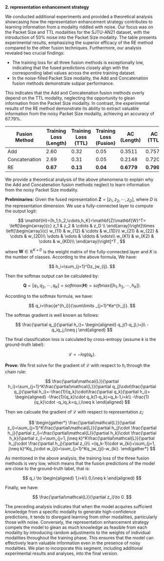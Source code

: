 **2. representation enhancement strategy**

We conducted additional experiments and provided a theoretical analysis showcasing how the representation enhancement strategy contributes to learning information from a modality riddled with noise. Our focus was on the Packet Size and TTL modalities for the SJTU-AN21 dataset, with the introduction of 50% noise into the Packet Size modality. The table presents experimental results, emphasizing the superior efficacy of the RE method compared to the other fusion techniques. Furthermore, our analysis revealed two crucial findings:
- The training loss for all three fusion methods is exceptionally low, indicating that the fused predictions closely align with the corresponding label values across the entire training dataset.
- In the noise-filled Packet Size modality, the Add and Concatenation fusion methods demonstrate subpar performance.

This indicates that the Add and Concatenation fusion methods overly depend on the TTL modality, neglecting the opportunity to glean information from the Packet Size modality. In contrast, the experimental results of the RE method demonstrate its ability to extract valuable information from the noisy Packet Size modality, achieving an accuracy of 67.79%.

| Fusion Method | Training Loss (Length) | Training Loss (TTL) | Training Loss (Fusion) | AC (Length) | AC (TTL)   | AC (Fusion) | 
| ------------- | ---------------------- | ------------------- | ---------------------- | ----------- | ---------- | ----------- |
| Add           | 2.60                   | 0.32                | 0.05                   | 0.3511      | 0.7576     | 0.8826      |
| Concatenation | 2.69                   | 0.31                | 0.05                   | 0.2148      | 0.7209     | 0.8394      |
| RE            | **0.67**               | **0.13**            | **0.04**               | **0.6779**  | **0.7993** | **0.8948**  |

We provide a theoretical analysis of the above phenomena to explain why the Add and Concatenation fusion methods neglect to learn information from the noisy Packet Size modality.

**Preliminaries:**
Given the fused representation $\mathbf{Z}=[z_1,z_2,\cdots,z_D]$, where $D$ is the representation dimension. We use a fully-connected layer to compute the output logit:

$$
\mathbf{H}=[h_1,h_2,\cdots,h_K]=\mathbf{Z}\mathbf{W}^T=
\left[\begin{array}{c}
z_1 & z_2 & \cdots & z_D \\
\end{array}\right]\times
\left[\begin{array}{c}
w_{11} & w_{12} & \cdots & w_{1D}\\
w_{21} & w_{22} & \cdots & w_{2D}\\
\vdots & \vdots & \ddots & \vdots\\
w_{K1} & w_{K2} & \cdots & w_{KD}\\
\end{array}\right]^T
,
$$

where $\mathbf{W}\in\mathbb{R}^{K\times D}$ is the weight matrix of the fully-connected layer and $K$ is the number of classes. According to the above formula, We have:

$$
h_i=\sum_{j=1}^Dz_jw_{ij}.
$$

Then the softmax output can be calculated by:

$$
\mathbf{Q}=[q_1,q_2,\cdots,q_K]=softmax(\mathbf{H})=softmax([h_1,h_2,\cdots,h_K]).
$$

According to the softmax formula, we have:

$$
q_i=\frac{e^{h_i}}{\sum\limits _{j=1}^Ke^{h_j}}.
$$

The softmax gradient is well known as follows:

$$
\frac{\partial q_j}{\partial h_i}=
\begin{aligned}
q_j(1-q_j),i=j\\
-q_iq_j,i\neq j
\end{aligned}
$$

The final classification loss is calculated by cross-entropy (assume $k$ is the ground-truth label):

$$
\mathcal{L}=-log(q_k).
$$

**Prove:**
We first solve for the gradient of $\mathcal{L}$ with respect to $h_i$ through the chain rule:

$$
\frac{\partial\mathcal{L}}{\partial h_i}=\sum_{j=1}^K\frac{\partial\mathcal{L}}{\partial q_j}\cdot\frac{\partial q_j}{\partial h_i}=-\frac{1}{q_k}\cdot\frac{\partial q_k}{\partial h_i}=
\begin{aligned}
-\frac{1}{q_k}\cdot q_k(1-q_k)=q_k-1,i=k\\
-\frac{1}{q_k}\cdot -q_iq_k=q_i,i\neq k
\end{aligned}
$$

Then we calcuate the gradient of $\mathcal{L}$ with respect to representation $z_i$:

$$
\begin{gather*}
\frac{\partial\mathcal{L}}{\partial z_i}=\sum_{j=1}^K\frac{\partial\mathcal{L}}{\partial h_j}\cdot \frac{\partial h_j}{\partial z_i}=\frac{\partial\mathcal{L}}{\partial h_k}\cdot \frac{\partial h_k}{\partial z_i}+\sum_{j=1, j\neq k}^K\frac{\partial\mathcal{L}}{\partial h_j}\cdot \frac{\partial h_j}{\partial z_i}\\
=(q_k-1)\cdot w_{ki}+\sum_{j=1, j\neq k}^Kq_j\cdot w_{ji}=\sum_{j=1}^Kq_jw_{ji}-w_{ki}.
\end{gather*}
$$

As mentioned in the above analysis, the training loss of the three fusion methods is very low, which means that the fusion predictions of the model are close to the ground-truth label, that is:

$$
q_i \to
\begin{aligned}
1,i=k\\
0,i\neq k
\end{aligned}
$$

Finally, we have:

$$
\frac{\partial\mathcal{L}}{\partial z_i}\to 0.
$$

The preceding analysis indicates that when the model acquires sufficient knowledge from a specific modality to generate high-confidence predictions, it tends to disregard learning from other modalities, particularly those with noise. Conversely, the representation enhancement strategy compels the model to glean as much knowledge as feasible from each modality by introducing random adjustments to the weights of individual modalities throughout the training phase. This ensures that the model can effectively learn valuable information even in the presence of noisy modalities. We plan to incorporate this segment, including additional experimental results and analyses, into the final version.
